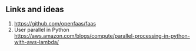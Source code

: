 ## Links and ideas

1. https://github.com/openfaas/faas
2. User parallel in Python https://aws.amazon.com/blogs/compute/parallel-processing-in-python-with-aws-lambda/ 

